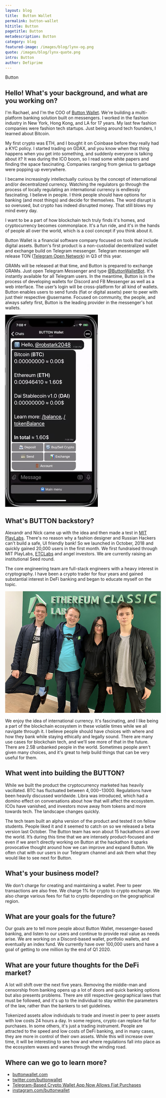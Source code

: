 ```yaml
---
layout: blog
title:  Button Wallet
permalink: button-wallet
h1title: Button
pagetitle: Button
metadescription: Button
category: blog
featured-image: /images/blog/lynx-og.png
quote: /images/blog/lynx-quote.png
intro: Button
author: Defiprime
---
```

Button

## Hello! What's your background, and what are you working on?

I'm Rachael, and I'm the COO of [Button Wallet](https://buttonwallet.com/). We're building a multi-platform banking solution built on messengers. I worked in the fashion industry in New York, Hong Kong, and LA for 17 years. My last few fashion companies were fashion tech startups. Just being around tech founders, I learned about Bitcoin.

My first crypto was ETH, and I bought it on Coinbase before they really had a KYC policy. I started trading on GDAX, and you know when that thing happens when you get into something, and suddenly everyone is talking about it? It was during the ICO boom, so I read some white papers and finding the space fascinating. Companies ranging from genius to garbage were popping up everywhere.

I became increasingly intellectually curious by the concept of international and/or decentralized currency. Watching the regulators go through the process of locally regulating an international currency is endlessly fascinating. I believe in people. I think people should have options for banking (and most things) and decide for themselves. The word disrupt is so overused, but crypto has indeed disrupted money. That still blows my mind every day.

I want to be a part of how blockchain tech truly finds it's homes, and cryptocurrency becomes commonplace. It's a fun ride, and it's in the hands of people all over the world, which is a cool concept if you think about it.

Button Wallet is a financial software company focused on tools that include digital assets.
Button's first product is a non-custodial decentralized wallet and exchange build on Telegram messenger.
Telegram messenger will release TON ([Telegram Open Network](https://cointelegraph.com/news/what-to-expect-from-the-telegram-open-network-a-developers-perspective)) in Q3 of this year.

GRAMs will be released at that time, and Button is prepared to exchange GRAMs. Just open Telegram Messenger and type [@ButtonWalletBot](https://t.me/buttonwalletbot). It's instantly available for all Telegram users. In the meantime, Button is in the process of developing wallets for Discord and FB Messenger as well as a web interface. The user’s login will be cross-platform for all kind of wallets. Button enables users to send funds (fiat or digital assets) peer to peer with just their respective @username. Focused on community, the people, and always safety first, Button is the leading provider in the messenger's hot wallets.

![](/images/blog/butttondemo.jpg)


## What's BUTTON backstory?

Alexandr and Nick came up with the idea and then made a test in [MIT PlayLabs](https://www.playlabs.tv/). There's no reason why a fashion designer and Russian Hackers can't build a safe, UI friendly bank!  So we launched in October, 2018 and quickly gained 20,000 users in the first month. We first fundraised through MIT PlayLabs, [ETCLabs](https://etclabs.org/) and angel investors. We are currently raising an institutional Seed round.  

The core engineering team are full-stack engineers with a heavy interest in cryptography. I have been a crypto trader for four years and gained substantial interest in DeFi banking and began to educate myself on the topic.

![](/images/blog/button1.jpg)

We enjoy the idea of international currency. It's fascinating, and I like being a part of the blockchain ecosystem in these volatile times while we all navigate through it. I believe people should have choices with where and how they bank while staying ethically and legally sound. There are many use cases for blockchain tech, and we'll see more of that in the future. There are 2.5B unbanked people in the world. Sometimes people aren't given many choices, and it's great to help build things that can be very useful for them.  

## What went into building the BUTTON?

While we built the product the cryptocurrency marketed has heavily vacillated. BTC has fluctuated between $4,000-$13000. Regulations have been heavily discussed worldwide. Libra was introduced, which had a domino effect on conversations about how that will affect the ecosystem. ICOs have vanished, and investors move away from tokens and more towards tech. The landscape changes quickly.

The tech team built an alpha version of the product and tested it on fellow students. People liked it and it seemed to catch on so we released a beta version last October. The Button team has won about 15 hackathons all over the world. It’s during this time that we are intensely product-focused and even if we aren’t directly working on Button at the hackathon it sparks provocative thought around how we can improve and expand Button. We often chat with our users in our Telegram channel and ask them what they would like to see next for Button.

## What's your business model?

We don't charge for creating and maintaining a wallet. Peer to peer transactions are also free. We charge 1% for crypto to crypto exchange. We also charge various fees for fiat to crypto depending on the geographical region.

## What are your goals for the future?

Our goals are to tell more people about Button Wallet, messenger-based banking, and listen to our users and continue to provide real value as needs arise. We are working on a Discord-based wallet, portfolio wallets, and eventually an index fund. We currently have over 100,000 users and have a goal of getting to one million by the end of Q1 2020.

## What are your future thoughts for the DeFi market?

A lot will shift over the next five years. Removing the middle-man and censorship from banking opens up a lot of doors and quick banking options but also presents problems. There are still respective geographical laws that must be followed, and it's up to the individual to stay within the parameters of the law, rather than the bankers to set guidelines.

Tokenized assets allow individuals to trade and invest in peer to peer assets with low costs 24 hours a day. In some regions, crypto can replace fiat for purchases. In some others, it's just a trading instrument. People are attracted to the speed and low costs of DeFi banking, and in many cases, they are more in control of their own assets. While this will increase over time, it will be interesting to see how and where regulations fall into place as the ecosystem waxes and wanes through the winding road.

## Where can we go to learn more?

- [buttonwallet.com](https://buttonwallet.com)
- [twitter.com/buttonwallet](https://twitter.com/buttonwallet)
- [Telegram-Based Crypto Wallet App Now Allows Fiat Purchases](https://www.coindesk.com/telegram-based-crypto-wallet-app-now-allows-fiat-purchases)
- [instagram.com/buttonwallet](https://www.instagram.com/buttonwallet/)
